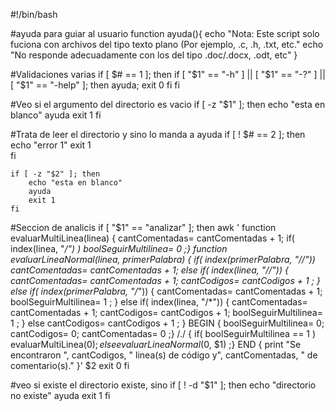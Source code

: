 #!/bin/bash

#ayuda para guiar al usuario
function ayuda(){
	echo "Nota: Este script solo fuciona con archivos del tipo texto plano (Por ejemplo, .c, .h, .txt, etc."
	echo "No responde adecuadamente con los del tipo .doc/.docx, .odt, etc"
}

#Validaciones varias
	if [ $# == 1 ]; then
		if [ "$1" == "-h" ] || [ "$1" == "-?" ] || [ "$1" == "-help" ]; then
			ayuda;
			exit 0
		fi
	fi

#Veo si el argumento del directorio es vacio
	if [ -z "$1" ]; then
		echo "esta en blanco"
		ayuda
		exit 1
	fi

#Trata de leer el directorio y sino lo manda a ayuda
	if [ ! $# == 2 ]; then
		echo "error 1"
		exit 1	
	fi

	if [ -z "$2" ]; then
		echo "esta en blanco"
		ayuda
		exit 1
	fi

#Seccion de analicis
	if [ "$1" == "analizar"	]; then
		awk '
function evaluarMultiLinea(linea) {
	cantComentadas= cantComentadas + 1;
	if( index(linea, "*/") ) boolSeguirMultilinea= 0 ;}
function evaluarLineaNormal(linea, primerPalabra) {
	if( index(primerPalabra, "//")) cantComentadas= cantComentadas + 1;
	else if( index(linea, "//")) { cantComentadas= cantComentadas + 1; cantCodigos= cantCodigos + 1 ; }
	else if( index(primerPalabra, "/*")) { cantComentadas= cantComentadas + 1; boolSeguirMultilinea= 1 ; }
	else if( index(linea, "/*")) { cantComentadas= cantComentadas + 1; cantCodigos= cantCodigos + 1; boolSeguirMultilinea= 1 ; }
	else cantCodigos= cantCodigos + 1 ; }
BEGIN { boolSeguirMultilinea= 0; cantCodigos= 0; cantComentadas= 0 ;} 
/./	{	if( boolSeguirMultilinea == 1 ) evaluarMultiLinea($0); else evaluarLineaNormal($0, $1) ;}
END {	print "Se encontraron ", cantCodigos, " linea(s) de código y", cantComentadas, " de comentario(s)." }' $2
		exit 0
	fi

#veo si existe el directorio existe, sino 
	if [ ! -d "$1" ]; then
		echo "directorio no existe"
		ayuda
		exit 1
	fi
